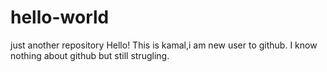 # hello-world
just another repository
Hello!
 This is kamal,i am new user to github.
 I know nothing about github but still strugling.
